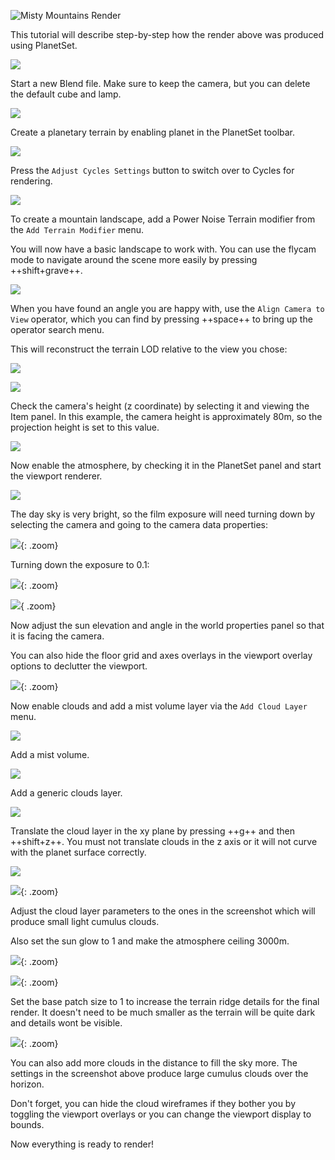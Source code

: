 ![Misty Mountains Render](media/misty-moutains/misty-mountains.jpg)

This tutorial will describe step-by-step how the render above was produced using PlanetSet.

![](media/misty-moutains/1.jpg)

Start a new Blend file. Make sure to keep the camera, but you can delete the default cube and lamp.

![](media/misty-moutains/2.jpg)

Create a planetary terrain by enabling planet in the PlanetSet toolbar.

![](media/misty-moutains/3.jpg)

Press the `Adjust Cycles Settings` button to switch over to Cycles for rendering.

![](media/misty-moutains/4.jpg)

To create a mountain landscape, add a Power Noise Terrain modifier from the `Add Terrain Modifier` menu.

You will now have a basic landscape to work with. You can use the flycam mode to navigate around the scene more easily by pressing ++shift+grave++.

![](media/misty-moutains/5.jpg)

When you have found an angle you are happy with, use the `Align Camera to View` operator, which you can find by pressing ++space++ to bring up the operator search menu.

This will reconstruct the terrain LOD relative to the view you chose:

![](media/misty-moutains/6.jpg)

![](media/misty-moutains/7.jpg)

Check the camera's height (z coordinate) by selecting it and viewing the Item panel. In this example, the camera height is approximately 80m, so the projection height is set to this value.

![](media/misty-moutains/8.jpg)

Now enable the atmosphere, by checking it in the PlanetSet panel and start the viewport renderer.

![](media/misty-moutains/9.jpg)

The day sky is very bright, so the film exposure will need turning down by selecting the camera and going to the camera data properties:

![](media/misty-moutains/10.jpg){: .zoom}

Turning down the exposure to 0.1:

![](media/misty-moutains/11.jpg){: .zoom}

![](media/misty-moutains/12.jpg){ .zoom}

Now adjust the sun elevation and angle in the world properties panel so that it is facing the camera.

You can also hide the floor grid and axes overlays in the viewport overlay options to declutter the viewport.

![](media/misty-moutains/13.jpg){: .zoom}

Now enable clouds and add a mist volume layer via the `Add Cloud Layer` menu.

![](media/misty-moutains/14.jpg)

Add a mist volume.

![](media/misty-moutains/15.jpg)

Add a generic clouds layer.

![](media/misty-moutains/16.jpg)

Translate the cloud layer in the xy plane by pressing ++g++ and then ++shift+z++. You must not translate clouds in the z axis or it will not curve with the planet surface correctly.

![](media/misty-moutains/17.jpg)

![](media/misty-moutains/18.jpg){: .zoom}

Adjust the cloud layer parameters to the ones in the screenshot which will produce small light cumulus clouds.

Also set the sun glow to 1 and make the atmosphere ceiling 3000m.

![](media/misty-moutains/19.jpg){: .zoom}

![](media/misty-moutains/20.jpg){: .zoom}

Set the base patch size to 1 to increase the terrain ridge details for the final render. It doesn't need to be much smaller as the terrain will be quite dark and details wont be visible.

![](media/misty-moutains/21.jpg){: .zoom}

You can also add more clouds in the distance to fill the sky more. The settings in the screenshot above produce large cumulus clouds over the horizon.

Don't forget, you can hide the cloud wireframes if they bother you by toggling the viewport overlays or you can change the viewport display to bounds.

Now everything is ready to render!
